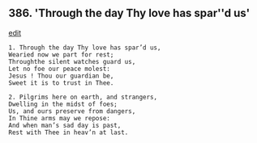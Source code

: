 
## 386.  'Through the day Thy love has spar''d us'
[edit](https://docs.google.com/document/d/12THdvp4g3JrEpCkKiuzfG1OzHNT2keeO/edit?mode=html)



    1. Through the day Thy love has spar’d us, 
    Wearied now we part for rest; 
    Throughthe silent watches guard us,
    Let no foe our peace molest:
    Jesus ! Thou our guardian be,
    Sweet it is to trust in Thee.

    2. Pilgrims here on earth, and strangers, 
    Dwelling in the midst of foes;
    Us, and ours preserve from dangers, 
    In Thine arms may we repose:
    And when man’s sad day is past,
    Rest with Thee in heav’n at last.
